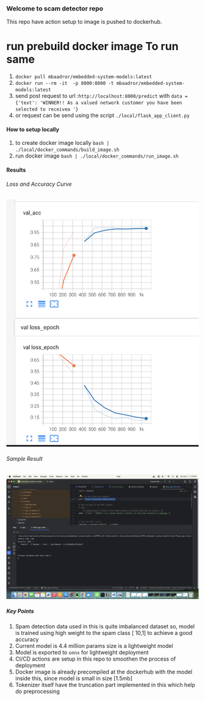 ### Welcome to scam detector repo

This repo have action setup to image is pushed to dockerhub. 

# run prebuild docker image To run same
1. `docker pull mbaadror/embedded-system-models:latest`
2. `docker run --rm -it  -p 8000:8000 -t mbaadror/embedded-system-models:latest`
3. send post request to url :`http://localhost:8000/predict` with  `data = {'text': 'WINNER!! As a valued network customer you have been selected to receivea '}`
4. or request can be send using the script `./local/flask_app_client.py`

#### How to setup locally
1. to create docker image locally `bash | ./local/docker_commands/build_image.sh`
2. run docker image `bash | ./local/docker_commands/run_image.sh`

#### Results
###### Loss and Accuracy Curve 
![Image](./resources/loss_curve.png)

###### Sample Result 
![image](./resources/sample_result.png)



##### Key Points 
1. Spam detection data used in this is quite imbalanced dataset so, model is trained using 
high weight to the spam class [ 10,1] to achieve a good accuracy 
2. Current model is 4.4 million params size is a lightweight model 
3. Model is exported to `onnx` for lightweight deployment
4. CI/CD actions are setup in this repo to smoothen the process of deployment 
5. Docker image is already precompiled at the dockerhub with the model inside this, since model
is small in size [1.5mb]
6. Tokenizer itself have the truncation part implemented in this which help do preprocessing 

